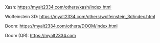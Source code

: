 Xash:
https://myalt2334.com/others/xash/index.html

Wolfeinstein 3D:
https://myalt2334.com/others/wolfeinstein_3d/index.html

Doom:
https://myalt2334.com/others/DOOM/index.html

Doom (QR):
https://myalt2334.com

